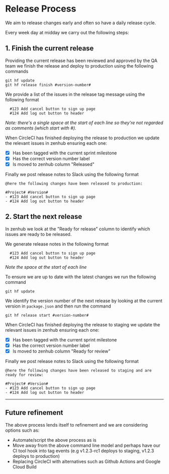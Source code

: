 # Release Process

We aim to release changes early and often so have a daily release cycle.

Every week day at midday we carry out the following steps:

## 1. Finish the current release

Providing the current release has been reviewed and approved by the QA team we finish the release and deploy to production using the following commands 
    
```
git hf update
git hf release finish #version-number#
```

We provide a list of the issues in the release tag message using the following format
   
``` 
  #123 Add cancel button to sign up page
  #124 Add log out button to header
```

_Note: there's a single space at the start of each line so they're not regarded as comments (which start with #)._

When CircleCI has finished deploying the release to production we update the relevant issues in zenhub ensuring each one:
- [x] Has been tagged with the current sprint milestone
- [x] Has the correct version number label
- [x] Is moved to zenhub column "Released"

Finally we post release notes to Slack using the following format
```
@here the following changes have been released to production:

#Project# #Version#
- #123 Add cancel button to sign up page
- #124 Add log out button to header
```

## 2. Start the next release

In zenhub we look at the "Ready for release" column to identify which issues are ready to be released.

We generate release notes in the following format
```
  #123 Add cancel button to sign up page
  #124 Add log out button to header
```
_Note the space at the start of each line_

To ensure we are up to date with the latest changes we run the following command
```
git hf update
```

We identify the version number of the next release by looking at the current version in `package.json` and then run the command
```
git hf release start #version-number#
```

When CircleCI has finished deploying the release to staging we update the relevant issues in zenhub ensuring each one:
- [x] Has been tagged with the current sprint milestone
- [x] Has the correct version number label
- [x] Is moved to zenhub column "Ready for review"

Finally we post release notes to Slack using the following format
```
@here the following changes have been released to staging and are ready for review:

#Project# #Version#
- #123 Add cancel button to sign up page
- #124 Add log out button to header
```

---

## Future refinement

The above process lends itself to refinement and we are considering options such as:

- Automate/script the above process as is
- Move away from the above command line model and perhaps have our CI tool hook into tag events (e.g v1.2.3-rc1 deploys to staging, v1.2.3 deploys to production)
- Replacing CircleCI with alternatives such as Github Actions and Google Cloud Build

